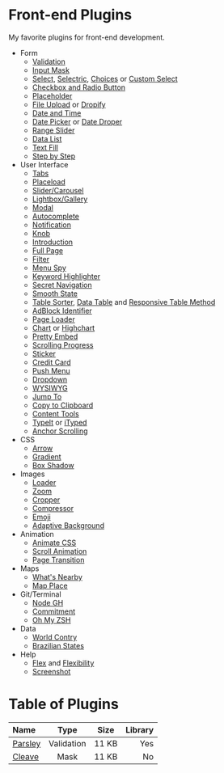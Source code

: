 # Front-end Plugins
My favorite plugins for front-end development.

* Form
    * [Validation](https://github.com/guillaumepotier/Parsley.js/)
    * [Input Mask](http://nosir.github.io/cleave.js/)
    * [Select](https://select2.github.io/), [Selectric](https://github.com/lcdsantos/jQuery-Selectric/), [Choices](https://joshuajohnson.co.uk/Choices/) or [Custom Select](http://adam.co/lab/jquery/customselect/)
    * [Checkbox and Radio Button](https://github.com/fronteed/icheck/tree/2.x)
    * [Placeholder](https://github.com/chinchang/superplaceholder.js)
    * [File Upload](http://codepen.io/rstacruz/pen/YNMKOq) or [Dropify](http://jeremyfagis.github.io/dropify/)
    * [Date and Time](https://github.com/moment/moment/)
    * [Date Picker](https://github.com/amsul/pickadate.js) or [Date Droper](https://github.com/felicegattuso/Datedropper3/)
    * [Range Slider](https://github.com/leongersen/noUiSlider)
    * [Data List](http://projects.sergiodinislopes.pt/flexdatalist/)
    * [Text Fill](http://jquery-textfill.github.io/)
    * [Step by Step](https://github.com/elclanrs/jq-idealforms)
* User Interface
    * [Tabs](http://vdw.github.io/Tabslet/)
    * [Placeload](https://github.com/victorvoid/placeload.js)
    * [Slider/Carousel](http://kenwheeler.github.io/slick/)
    * [Lightbox/Gallery](https://github.com/sachinchoolur/lightGallery)
    * [Modal](https://github.com/dolce/iziModal)
    * [Autocomplete](http://twitter.github.io/typeahead.js/examples/)
    * [Notification](https://github.com/dolce/iziToast)
    * [Knob](https://github.com/aterrien/jQuery-Knob/)
    * [Introduction](https://github.com/usablica/intro.js/)
    * [Full Page](https://github.com/alvarotrigo/fullPage.js)
    * [Filter](https://github.com/Vestride/Shuffle)
    * [Menu Spy](https://leocs.me/menuspy/)
    * [Keyword Highlighter](https://github.com/julmot/mark.js/)
    * [Secret Navigation](https://github.com/jachinte/jquery.secretnav)
    * [Smooth State](https://github.com/miguel-perez/smoothState.js)
    * [Table Sorter](https://github.com/christianbach/tablesorter), [Data Table](https://www.datatables.net/) and [Responsive Table Method](https://codepen.io/aurer/pen/HKtbe)
    * [AdBlock Identifier](https://github.com/balajmarius/Adi.js)
    * [Page Loader](https://github.com/HubSpot/pace/)
    * [Chart](https://github.com/gionkunz/chartist-js) or [Highchart](http://www.highcharts.com/)
    * [Pretty Embed](https://github.com/mike-zarandona/prettyembed.js)
    * [Scrolling Progress](http://www.webdesigncrowd.com/scrolling-progress-bar/)
    * [Sticker](https://github.com/cmiscm/stickerjs)
    * [Credit Card](https://github.com/jessepollak/card)
    * [Push Menu](https://github.com/adgsm/multi-level-push-menu)
    * [Dropdown](https://github.com/claviska/jquery-dropdown)
    * [WYSIWYG](https://github.com/Alex-D/Trumbowyg)
    * [Jump To](https://github.com/peachananr/jumpto)
    * [Copy to Clipboard](https://github.com/zenorocha/clipboard.js/)
    * [Content Tools](https://github.com/getmeuk/ContentTools)
    * [TypeIt](https://github.com/alexmacarthur/typeit) or [iTyped](https://github.com/luisvinicius167/ityped)
    * [Anchor Scrolling](https://github.com/virgiliud/jquery.anchorScroll)
* CSS
    * [Arrow](http://www.cssarrowplease.com/)
    * [Gradient](http://www.colorzilla.com/gradient-editor/)
    * [Box Shadow](http://www.cssmatic.com/box-shadow)
* Images
    * [Loader](https://github.com/desandro/imagesloaded)
    * [Zoom](http://emersonthompson.com.br/zoomove/)
    * [Cropper](https://fengyuanchen.github.io/cropper/)
    * [Compressor](https://kraken.io/)
    * [Emoji](https://github.com/Ranks/emojione)
    * [Adaptive Background](https://github.com/briangonzalez/jquery.adaptive-backgrounds.js)
* Animation
    * [Animate CSS](https://github.com/daneden/animate.css)
    * [Scroll Animation](https://github.com/michalsnik/aos)
    * [Page Transition](https://github.com/blivesta/animsition/)
* Maps
    * [What's Nearby](https://github.com/LaGrangeMtl/WhatsNearby)
    * [Map Place](https://github.com/danielemoraschi/maplace.js/)
* Git/Terminal
    * [Node GH](https://github.com/node-gh/gh)
    * [Commitment](http://michael-lynch.github.io/commitment/)  
    * [Oh My ZSH](https://github.com/robbyrussell/oh-my-zsh)
* Data
    * [World Contry](https://github.com/samayo/country-json)
    * [Brazilian States](https://gist.github.com/leocavalcante/d008fff194dcaf909b3c#file-abbr-abbr-html)
* Help
    * [Flex](https://codepen.io/enxaneta/full/adLPwv) and [Flexibility](https://jonathantneal.github.io/flexibility/)
    * [Screenshot](https://github.com/sindresorhus/pageres)
    

# Table of Plugins

Name  | Type  | Size | Library
:------------- | :-------------: | :-------------: | -------------:
[Parsley](https://github.com/guillaumepotier/Parsley.js/)  | Validation | 11 KB | Yes
[Cleave](http://nosir.github.io/cleave.js/) | Mask | 11 KB | No
